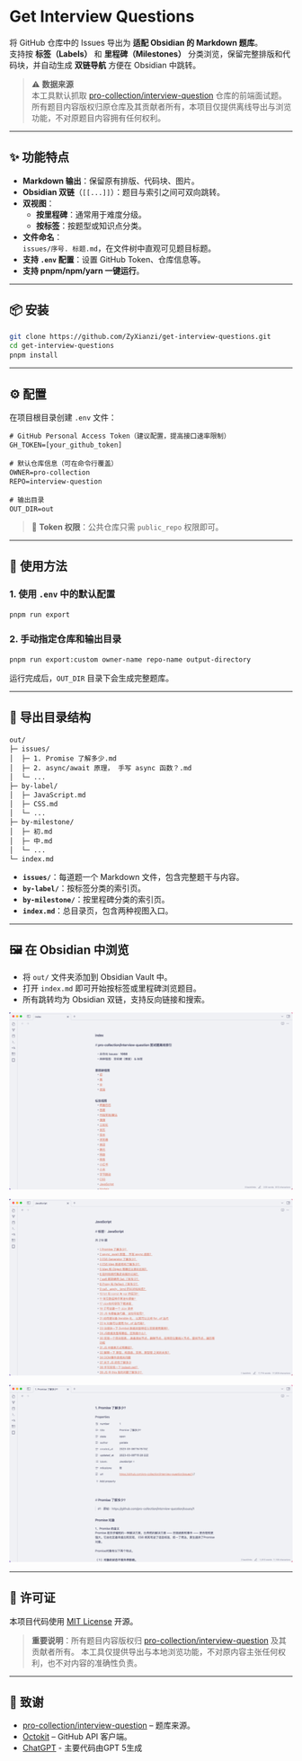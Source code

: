 # Get Interview Questions

将 GitHub 仓库中的 Issues 导出为 **适配 Obsidian 的 Markdown 题库**。  
支持按 **标签（Labels）** 和 **里程碑（Milestones）** 分类浏览，保留完整排版和代码块，并自动生成 **双链导航** 方便在 Obsidian 中跳转。

> ⚠️ **数据来源**  
> 本工具默认抓取 [pro-collection/interview-question](https://github.com/pro-collection/interview-question) 仓库的前端面试题。  
> 所有题目内容版权归原仓库及其贡献者所有，本项目仅提供离线导出与浏览功能，不对原题目内容拥有任何权利。

---

## ✨ 功能特点

- **Markdown 输出**：保留原有排版、代码块、图片。
- **Obsidian 双链**（`[[...]]`）：题目与索引之间可双向跳转。
- **双视图**：
  - **按里程碑**：通常用于难度分级。
  - **按标签**：按题型或知识点分类。
- **文件命名**：  
  `issues/序号. 标题.md`，在文件树中直观可见题目标题。
- **支持 `.env` 配置**：设置 GitHub Token、仓库信息等。
- **支持 pnpm/npm/yarn 一键运行**。

---

## 📦 安装

```bash
git clone https://github.com/ZyXianzi/get-interview-questions.git
cd get-interview-questions
pnpm install
````

---

## ⚙️ 配置

在项目根目录创建 `.env` 文件：

```env
# GitHub Personal Access Token（建议配置，提高接口速率限制）
GH_TOKEN=[your_github_token]

# 默认仓库信息（可在命令行覆盖）
OWNER=pro-collection
REPO=interview-question

# 输出目录
OUT_DIR=out
```

> 🔑 **Token 权限**：公共仓库只需 `public_repo` 权限即可。

---

## 🚀 使用方法

### 1. 使用 `.env` 中的默认配置

```bash
pnpm run export
```

### 2. 手动指定仓库和输出目录

```bash
pnpm run export:custom owner-name repo-name output-directory
```

运行完成后，`OUT_DIR` 目录下会生成完整题库。

---

## 📂 导出目录结构

```
out/
├─ issues/
│  ├─ 1. Promise 了解多少.md
│  ├─ 2. async/await 原理， 手写 async 函数？.md
│  └─ ...
├─ by-label/
│  ├─ JavaScript.md
│  ├─ CSS.md
│  └─ ...
├─ by-milestone/
│  ├─ 初.md
│  ├─ 中.md
│  └─ ...
└─ index.md
```

* **`issues/`**：每道题一个 Markdown 文件，包含完整题干与内容。
* **`by-label/`**：按标签分类的索引页。
* **`by-milestone/`**：按里程碑分类的索引页。
* **`index.md`**：总目录页，包含两种视图入口。

---

## 🖼 在 Obsidian 中浏览

* 将 `out/` 文件夹添加到 Obsidian Vault 中。
* 打开 `index.md` 即可开始按标签或里程碑浏览题目。
* 所有跳转均为 Obsidian 双链，支持反向链接和搜索。

![index页面](screenshots/image.png)

![标签视图](screenshots/image-1.png)

![正文](screenshots/image-2.png)

---

## 📜 许可证

本项目代码使用 [MIT License](LICENSE) 开源。

> **重要说明**：所有题目内容版权归 [pro-collection/interview-question](https://github.com/pro-collection/interview-question) 及其贡献者所有。
> 本工具仅提供导出与本地浏览功能，不对原内容主张任何权利，也不对内容的准确性负责。

---

## 🙏 致谢

* [pro-collection/interview-question](https://github.com/pro-collection/interview-question) – 题库来源。
* [Octokit](https://github.com/octokit/octokit.js) – GitHub API 客户端。
* [ChatGPT](https://chatgpt.com/) - 主要代码由GPT 5生成
